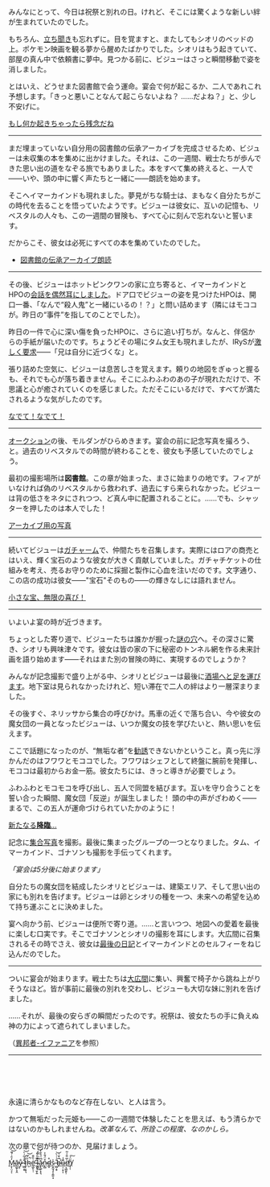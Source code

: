 <!-- title: 小石ビジュー -->
<!-- status: インブレッド -->

みんなにとって、今日は祝祭と別れの日。けれど、そこには驚くような新しい絆が生まれていたのでした。

もちろん、[立ち聞き](https://www.youtube.com/live/C6kmnHsopgM?si=avfoBgSKq9BJzvQ&t=268)も忘れずに。目を覚ますと、またしてもシオリのベッドの上。ポケモン映画を観る夢から醒めたばかりでした。シオリはもう起きていて、部屋の真ん中で依頼書に夢中。見つかる前に、ビジューはさっと瞬間移動で姿を消しました。

とはいえ、どうせまた図書館で会う運命。宴会で何が起こるか、二人であれこれ予想します。「きっと悪いことなんて起こらないよね？ ……だよね？」と、少し不安げに。

[もし何か起きちゃったら残念だね](#embed:https://www.youtube.com/live/C6kmnHsopgM?si=AMA62ai2XxdOzql9&t=610)

---

まだ埋まっていない自分用の図書館の伝承アーカイブを完成させるため、ビジューは未収集の本を集めに出かけました。それは、この一週間、戦士たちが歩んできた思い出の道をなぞる旅でもありました。本をすべて集め終えると、一人で――いや、頭の中に響く声たちと一緒に――朗読を始めます。

そこへイマーカインドも現れました。夢見がちな騎士は、まもなく自分たちがこの時代を去ることを悟っていたようです。ビジューは彼女に、互いの記憶も、リベスタルの人々も、この一週間の冒険も、すべて心に刻んで忘れないと誓います。

だからこそ、彼女は必死にすべての本を集めていたのでした。

- [図書館の伝承アーカイブ朗読](#embed:https://youtu.be/C6kmnHsopgM)

---

その後、ビジューはホットピンクワンの家に立ち寄ると、イマーカインドとHPOの[会話を偶然耳にしました](https://youtu.be/C6kmnHsopgM?t=3830)。ドア口でビジューの姿を見つけたHPOは、開口一番、「なんで“殺人鬼”と一緒にいるの！？」と問い詰めます（隣にはモココが。昨日の“事件”を指してのことでした）。

昨日の一件で心に深い傷を負ったHPOに、さらに追い打ちが。なんと、伴侶からの手紙が届いたのです。ちょうどその場にタム女王も現れましたが、IRySが[激しく要求](https://youtu.be/C6kmnHsopgM?t=4028)――「兄は自分に近づくな」と。

張り詰めた空気に、ビジューは息苦しさを覚えます。頼りの地図をぎゅっと握るも、それでも心が落ち着きません。そこにふわふわのあの子が現れただけで、不思議と心が癒されていくのを感じました。ただそこにいるだけで、すべてが満たされるような気がしたのです。

[なでて！なでて！](#embed:https://youtu.be/C6kmnHsopgM?t=4066)

---

[オークション](https://youtu.be/C6kmnHsopgM?t=4531)の後、モルダンがひらめきます。宴会の前に記念写真を撮ろう、と。過去のリベスタルでの時間が終わることを、彼女も予感していたのでしょう。

最初の撮影場所は**図書館**。この章が始まった、まさに始まりの地です。フィアがいなければ偽のリベスタルから救われず、過去にすら来られなかった。ビジューは背の低さをネタにされつつ、ど真ん中に配置されることに。……でも、シャッターを押したのは本人でした！

[アーカイブ用の写真](#embed:https://youtu.be/C6kmnHsopgM?t=5062)

---

続いてビジューは[ガチャーム](https://youtu.be/C6kmnHsopgM?t=5232)で、仲間たちを召集します。実際にはロアの商売とはいえ、輝く宝石のような彼女が大きく貢献していました。ガチャチケットの仕組みを考え、売るお守りのために採掘と製作に心血を注いだのです。文字通り、この店の成功は彼女――"宝石"そのもの――の輝きなしには語れません。

[小さな宝、無限の喜び！](#embed:https://youtu.be/C6kmnHsopgM?t=5552)

---

いよいよ宴の時が近づきます。

ちょっとした寄り道で、ビジューたちは誰かが掘った[謎の穴](https://youtu.be/C6kmnHsopgM?t=5970)へ。その深さに驚き、シオリも興味津々です。彼女は皆の家の下に秘密のトンネル網を作る未来計画を語り始めます――それはまた別の冒険の時に、実現するのでしょうか？

みんなが記念撮影で盛り上がる中、シオリとビジューは最後に[酒場へと足を運びます](https://youtu.be/C6kmnHsopgM?t=6508)。地下室は見られなかったけれど、短い滞在で二人の絆はより一層深まりました。

その後すぐ、ネリッサから集合の呼びかけ。馬車の近くで落ち合い、今や彼女の魔女団の一員となったビジューは、いつか魔女の技を学びたいと、熱い思いを伝えます。

ここで話題になったのが、“無垢な者”を[勧誘](https://youtu.be/C6kmnHsopgM?t=6725)できないかということ。真っ先に浮かんだのはフワワとモココでした。フワワはシェフとして終盤に腕前を発揮し、モココは最初からお金一筋。彼女たちには、きっと導きが必要でしょう。

ふわふわとモコモコを呼び出し、五人で同盟を結びます。互いを守り合うことを誓い合った瞬間、魔女団「反逆」が誕生しました！ 頭の中の声がざわめく――まるで、この五人が運命づけられていたかのように！

[新たなる**降臨**…](#embed:https://youtu.be/C6kmnHsopgM?t=6784)

記念に[集合写真](https://youtu.be/C6kmnHsopgM?t=6895)を撮影。最後に集まったグループの一つとなりました。タム、イマーカインド、ゴナソンも撮影を手伝ってくれます。

_「宴会は5分後に始まります」_

自分たちの魔女団を結成したシオリとビジューは、建築エリア、そして思い出の家にも別れを告げます。ビジューは卵とシオリの種を一つ、未来への希望を込めて持ち運ぶことに決めました。

宴へ向かう前、ビジューは便所で寄り道。……と言いつつ、地図への愛着を最後に楽しむ口実です。そこでゴナソンとシオリの撮影を耳にします。大広間に召集されるその時でさえ、彼女は[最後の日記](https://youtu.be/C6kmnHsopgM?t=7324)とイマーカインドとのセルフィーをねじ込んだのでした。

---

ついに宴会が始まります。戦士たちは[大広間](https://youtu.be/C6kmnHsopgM?t=7428)に集い、興奮で椅子から跳ね上がりそうなほど。皆が事前に最後の別れを交わし、ビジューも大切な妹に別れを告げました。

……それが、最後の安らぎの瞬間だったのです。祝祭は、彼女たちの手に負えぬ神の力によって遮られてしまいました。

（[異邦者-イファニア](#edge:iphania-outlander)を参照）

---

\
\
\
\
永遠に清らかなものなど存在しない、と人は言う。

かつて無垢だった元姫も――この一週間で体験したことを思えば、もう清らかではないのかもしれませんね。_改革なんて、所詮この程度、なのかしら。_

次の章で何が待つのか、見届けましょう。

[M̷͕͎̤͔̒̄͗́͊͝ͅā̵̧̺̙̞̭y̷͕̐ ̶̫̺̝̥̐͗̃͑̀͝t̷̯̦͔̥͉̋̈́͘h̴͕͐̀̅̚͝e̵̛̬̲̙̠̜͗̏̑̄ ̵̨̨͉͈̩͍̐͊̒͛l̴̩͇͒́̿̓͘͜͝ǎ̷͓̙̬͕̝͉͆̈́̊̄̓n̵̙̻͒̈́̐͐d̴̲̬̊s͕̱̫̘͓͕̼͍͙͐ ̶̫̺̝̥̐͗͑̀͝b̶̥̅͛̆͑͘̕u̵̩̩̣͙͎͊̾r̸̹͉̳̯̙̹͛̅̈̐͗͂n̸̡̦̜̎̈́͠](#embed:https://youtu.be/C6kmnHsopgM?t=8151)
